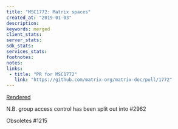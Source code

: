 ```yaml
---
title: "MSC1772: Matrix spaces"
created_at: "2019-01-03"
description:
keywords: merged
client_stats:
server_stats:
sdk_stats:
services_stats:
footnotes:
notes:
links:
 - title: "PR for MSC1772"
   link: "https://github.com/matrix-org/matrix-doc/pull/1772"
---
```

[Rendered](https://github.com/matrix-org/matrix-doc/blob/master/proposals/1772-groups-as-rooms.md)

N.B. group access control has been split out into #2962

Obsoletes #1215
